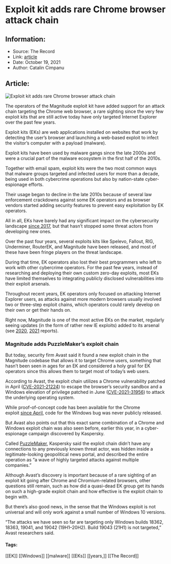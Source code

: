 # Exploit kit adds rare Chrome browser attack chain
### 

## Information:
+ Source: The Record
+ Link: [article](https://therecord.media/exploit-kit-adds-rare-chrome-browser-attack-chain/)
+ Date: October 19, 2021
+ Author: Catalin Cimpanu


## Article:
![Exploit kit adds rare Chrome browser attack chain](https://therecord.media/wp-content/uploads/2021/06/Google-Chrome-1-e1625488472661.jpg)

The operators of the Magnitude exploit kit have added support for an attack chain targeting the Chrome web browser, a rare sighting since the very few exploit kits that are still active today have only targeted Internet Explorer over the past few years.


Exploit kits (EKs) are web applications installed on websites that work by detecting the user’s browser and launching a web-based exploit to infect the visitor’s computer with a payload (malware).


Exploit kits have been used by malware gangs since the late 2000s and were a crucial part of the malware ecosystem in the first half of the 2010s.


Together with email spam, exploit kits were the two most common ways that malware groups targeted and infected users for more than a decade, being used in both cybercrime operations but also by nation-state cyber-espionage efforts.


Their usage began to decline in the late 2010s because of several law enforcement crackdowns against some EK operators and as browser vendors started adding security features to prevent easy exploitation by EK operators.


All in all, EKs have barely had any significant impact on the cybersecurity landscape [since 2017](https://twitter.com/campuscodi/status/878527365030100992), but that hasn’t stopped some threat actors from developing new ones.


Over the past four years, several exploits kits like Spelevo, Fallout, RIG, Underminer, RouterEK, and Magnitude have been released, and most of these have been fringe players on the threat landscape.


During that time, EK operators also lost their best programmers who left to work with other cybercrime operators. For the past few years, instead of researching and deploying their own custom zero-day exploits, most EKs have limited themselves to integrating publicly disclosed vulnerabilities into their exploit arsenals.


Throughout recent years, EK operators only focused on attacking Internet Explorer users, as attacks against more modern browsers usually involved two or three-step exploit chains, which operators could rarely develop on their own or get their hands on.


Right now, Magnitude is one of the most active EKs on the market, regularly seeing updates (in the form of rather new IE exploits) added to its arsenal (see [2020](https://securelist.com/magnitude-exploit-kit-evolution/97436/), [2021](https://decoded.avast.io/janvojtesek/magnitude-exploit-kit-still-alive-and-kicking) reports).


### Magnitude adds PuzzleMaker’s exploit chain


But today, security firm Avast said it found a new exploit chain in the Magnitude codebase that allows it to target Chrome users, something that hasn’t been seen in ages for an EK and considered a holy grail for EK operators since this allows them to target most of today’s web users.





According to Avast, the exploit chain utilizes a Chrome vulnerability patched in April ([CVE-2021-21224](https://chromereleases.googleblog.com/2021/04/stable-channel-update-for-desktop.html)) to escape the browser’s security sandbox and a Windows elevation of privilege patched in June ([CVE-2021-31956](https://msrc.microsoft.com/update-guide/vulnerability/CVE-2021-31956)) to attack the underlying operating system.


While proof-of-concept code has been available for the Chrome exploit [since April](https://therecord.media/another-chrome-and-edge-exploit-published-online-as-browser-makers-deal-with-patch-gap-issues/), code for the Windows bug was never publicly released.


But Avast also points out that this exact same combination of a Chrome and Windows exploit chain was also seen before, earlier this year, in a cyber-espionage campaign discovered by Kaspersky.


Called [PuzzleMaker](https://securelist.com/puzzlemaker-chrome-zero-day-exploit-chain/102771/), Kaspersky said the exploit chain didn’t have any connections to any previously known threat actor, was hidden inside a legitimate-looking geopolitical news portal, and described the entire operation as “a wave of highly targeted attacks against multiple companies.”


Although Avast’s discovery is important because of a rare sighting of an exploit kit going after Chrome and Chromium-related browsers, other questions still remain, such as how did a quasi-dead EK group get its hands on such a high-grade exploit chain and how effective is the exploit chain to begin with.


But there’s also good news, in the sense that the Windows exploit is not universal and will only work against a small number of Windows 10 versions.


“The attacks we have seen so far are targeting only Windows builds 18362, 18363, 19041, and 19042 (19H1–20H2). Build 19043 (21H1) is not targeted,” Avast researchers said.





#### Tags:
[[EK]] [[Windows]] [[malware]] [[EKs]] [[years,]] [[The Record]]
